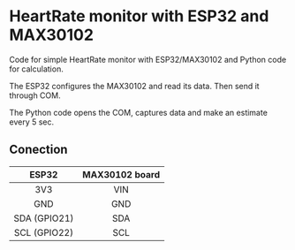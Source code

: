 # HeartRate monitor with ESP32 and MAX30102

Code for simple HeartRate monitor with ESP32/MAX30102 and Python code for calculation.

The ESP32 configures the MAX30102 and read its data. Then send it through COM.

The Python code opens the COM, captures data and make an estimate every 5 sec.


## Conection

ESP32 | MAX30102 board
:------------: | :-------------:
3V3|VIN
GND|GND
SDA (GPIO21)|SDA
SCL (GPIO22)|SCL

